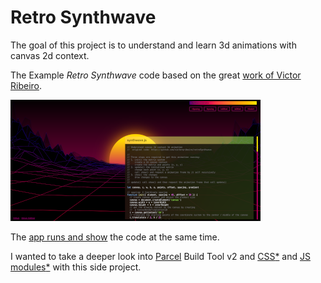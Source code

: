 # Retro Synthwave

The goal of this project is to understand and learn 3d animations with canvas 2d context.

The Example _Retro Synthwave_ code based on the great [work of Victor Ribeiro](https://github.com/victorqribeiro/retroSynthwave).

![Retro Synthwave](https://raw.githubusercontent.com/exiguus/retro-synthwave/main/assets/retro-synthwave.png)

The [app runs and show](http://retro-synthwave.vercel.app/) the code at the same time.

I wanted to take a deeper look into [Parcel](https://parceljs.org/) Build Tool v2 and [CSS](https://github.com/css-modules/css-modules)[*](https://parceljs.org/languages/css/#css-modules) and [JS modules](https://developer.mozilla.org/en-US/docs/Web/JavaScript/Guide/Modules)[*](https://parceljs.org/blog/rc0/#differential-bundling) with this side project.
